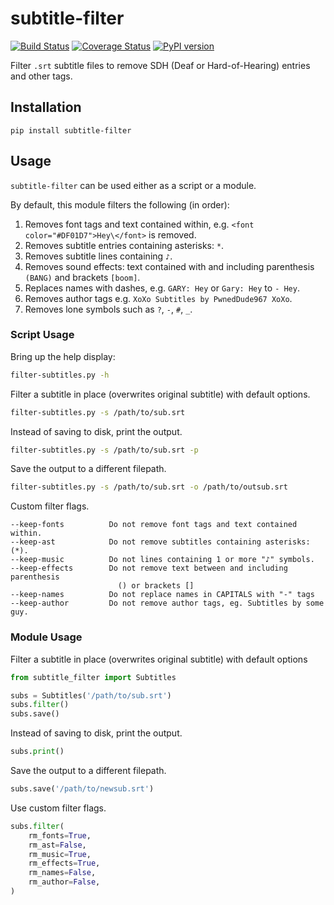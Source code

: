 # subtitle-filter
[![Build Status](https://travis-ci.com/mattlyon93/filter-subs.svg?branch=master)](https://travis-ci.com/mattlyon93/filter-subs) [![Coverage Status](https://coveralls.io/repos/github/mattlyon93/filter-subs/badge.svg?branch=master)](https://coveralls.io/github/mattlyon93/filter-subs?branch=master) [![PyPI version](https://badge.fury.io/py/subtitle-filter.svg)](https://badge.fury.io/py/subtitle-filter)

Filter `.srt` subtitle files to remove SDH (Deaf or Hard-of-Hearing) entries and other tags.

## Installation
```
pip install subtitle-filter
```

## Usage
`subtitle-filter` can be used either as a script or a module.

By default, this module filters the following (in order):

1. Removes font tags and text contained within, e.g. `<font color="#DF01D7">Hey\</font>` is removed.
2. Removes subtitle entries containing asterisks: `*`.
3. Removes subtitle lines containing `♪`.
4. Removes sound effects: text contained with and including parenthesis `(BANG)` and brackets `[boom]`.
5. Replaces names with dashes, e.g. `GARY: Hey` or `Gary: Hey` to `- Hey`.
6. Removes author tags e.g. `XoXo Subtitles by PwnedDude967 XoXo`.
7. Removes lone symbols such as `?`, `-`, `#`, `_`.

### Script Usage
Bring up the help display:
```bash
filter-subtitles.py -h
```

Filter a subtitle in place (overwrites original subtitle) with default options.
```bash
filter-subtitles.py -s /path/to/sub.srt
```

Instead of saving to disk, print the output.
```bash
filter-subtitles.py -s /path/to/sub.srt -p
```

Save the output to a different filepath.
```bash
filter-subtitles.py -s /path/to/sub.srt -o /path/to/outsub.srt
```

Custom filter flags.
```
--keep-fonts          Do not remove font tags and text contained within.
--keep-ast            Do not remove subtitles containing asterisks: (*).
--keep-music          Do not lines containing 1 or more "♪" symbols.
--keep-effects        Do not remove text between and including parenthesis
                        () or brackets []
--keep-names          Do not replace names in CAPITALS with "-" tags
--keep-author         Do not remove author tags, eg. Subtitles by some guy.
```

### Module Usage
Filter a subtitle in place (overwrites original subtitle) with default options
```python
from subtitle_filter import Subtitles

subs = Subtitles('/path/to/sub.srt')
subs.filter()
subs.save()
```
Instead of saving to disk, print the output.
```python
subs.print()
```
Save the output to a different filepath.
```python
subs.save('/path/to/newsub.srt')
```

Use custom filter flags.
```python
subs.filter(
    rm_fonts=True,
    rm_ast=False,
    rm_music=True,
    rm_effects=True,
    rm_names=False,
    rm_author=False,
)
```

